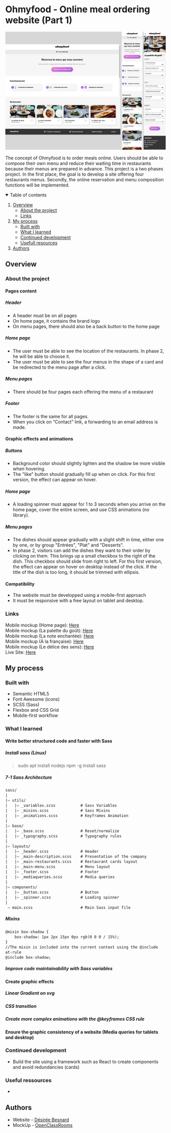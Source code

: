 # Ohmyfood - Online meal ordering website (Part 1)

![Ohmyfood project thumbnail](src/images/readmethumbnail.jpg)

The concept of Ohmyfood is to order meals online. Users should be able to compose their own menu and reduce their waiting time in restaurants because their menus are prepared in advance. This project is a two phases project. In the first place, the goal is to develop a site offering four restaurants menus. Secondly, the online reservation and menu composition functions will be implemented.

<details open>
<summary>Table of contents</summary>

1. [Overview](#overview)
    - [About the project](#about-the-project)
    - [Links](#links)
2. [My process](#my-process)
    - [Built with](#built-with)
    - [What I learned](#what-i-learned)
    - [Continued development](#continued-development)
    - [Usefull resources](#usefull-resources)
3. [Authors](#authors)
</details>

## Overview

### About the project

#### Pages content
##### Header
- A header must be on all pages
- On home page, it contains the brand logo
- On menu pages, there should also be a back button to the home page 

##### Home page
- The user must be able to see the location of the restaurants. In phase 2, he will be able to choose it.
- The user must be able to see the four menus in the shape of a card and be redirected to the menu page after a click.

##### Menu pages
- There should be four pages each offering the menu of a restaurant

##### Footer
- The footer is the same for all pages.
- When you click on “Contact” link, a forwarding to an email address is made.

#### Graphic effects and animations

##### Buttons
- Background color should slightly lighten and the shadow be more visible when hovering.
- The "like" button should gradually fill up when on click. For this first version, the effect can appear on hover.

##### Home page
- A loading spinner must appear for 1 to 3 seconds when you arrive on the home page, cover the entire screen, and use CSS animations (no library).

##### Menu pages
- The dishes should appear gradually with a slight shift in time, either one by one, or by group "Entrées", "Plat" and "Desserts".
- In phase 2, visitors can add the dishes they want to their order by clicking on them. This brings up a small checkbox to the right of the dish. This checkbox should slide from right to left. For this first version, the effect can appear on hover on desktop instead of the click. If the title of the dish is too long, it should be trimmed with ellipsis.

#### Compatibility
- The website must be developped using a mobile-first approach
- It must be responsive with a free layout on tablet and desktop.

### Links
Mobile mockup (Home page): [Here](src/mockup/accueil.png)  
Mobile mockup (La palette du goût): [Here](src/mockup/menu-lapalettedugout.png)   
Mobile mockup (La note enchantée): [Here](src/mockup/menu-lanoteenchantee.png)  
Mobile mockup (À la française): [Here](src/mockup/menu-alafrançaise.png)  
Mobile mockup (Le délice des sens): [Here](src/mockup/menu-ledelicedessens.png)  
Live Site: [Here](https://desireebesnard.github.io/DesireeBesnard_3_08092021/)  

## My process

### Built with
- Semantic HTML5
- Font Awesome (icons)
- SCSS (Sass)
- Flexbox and CSS Grid
- Mobile-first workflow

### What I learned

#### Write better structured code and faster with Sass

##### Install sass (Linux)
> sudo apt install nodejs
> npm -g install sass

##### 7-1 Sass Architecture
```
sass/
|
|– utils/
|   |– _variables.scss           # Sass Variables
|   |– _mixins.scss              # Sass Mixins
|   |– _animations.scss          # Keyframes Animation
|
|– base/
|   |– _base.scss                # Reset/normalize
|   |– _typography.scss          # Typography rules
|
|– layouts/
|   |– _header.scss              # Header
|   |– _main-description.scss    # Presentation of the company
|   |– _main-restaurants.scss    # Restaurant cards layout
|   |– _main-menu.scss           # Menu layout
|   |– _footer.scss              # Footer
|   |– _mediaqueries.scss        # Media queries
|
|– components/
|   |– _button.scss              # Button
|   |– _spinner.scss             # Loading spinner
|
 – main.scss                     # Main Sass input file
```

##### Mixins
```
@mixin box-shadow {
    box-shadow: 1px 2px 15px 0px rgb(0 0 0 / 15%);
}
//The mixin is included into the current context using the @include at-rule
@include box-shadow;
``` 

##### Improve code maintainability with Sass variables

#### Create graphic effects
##### Linear Gradient on svg
##### CSS transition
##### Create more complex animations with the @keyframes CSS rule

#### Ensure the graphic consistency of a website (Media queries for tablets and desktop)

### Continued development
- Build the site using a framework such as React to create components and avoid redundancies (cards)

### Useful ressources
- 

## Authors
- Website - [Désirée Besnard](https://github.com/DesireeBesnard)
- MockUp - [OpenClassRooms](https://openclassrooms.com/fr/)
